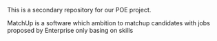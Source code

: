 This is a secondary repository for our POE project.

MatchUp is a software which ambition to matchup candidates with jobs proposed by Enterprise only basing on skills